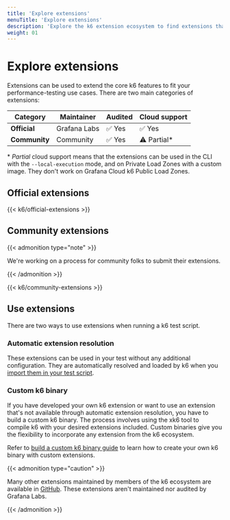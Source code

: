 ```yaml
---
title: 'Explore extensions'
menuTitle: 'Explore extensions'
description: 'Explore the k6 extension ecosystem to find extensions that fit your use cases.'
weight: 01
---
```


# Explore extensions

Extensions can be used to extend the core k6 features to fit your performance-testing use cases. There are two main categories of extensions:

| Category      | Maintainer   | Audited | Cloud support |
| ------------- | ------------ | ------- | ------------- |
| **Official**  | Grafana Labs | ✅ Yes  | ✅ Yes        |
| **Community** | Community    | ✅ Yes  | ⚠️ Partial\*  |

\* _Partial_ cloud support means that the extensions can be used in the CLI with the `--local-execution` mode, and on Private Load Zones with a custom image. They don't work on Grafana Cloud k6 Public Load Zones.

## Official extensions

{{< k6/official-extensions >}}

## Community extensions

{{< admonition type="note" >}}

We're working on a process for community folks to submit their extensions.

{{< /admonition >}}

{{< k6/community-extensions >}}

## Use extensions

There are two ways to use extensions when running a k6 test script.

### Automatic extension resolution

These extensions can be used in your test without any additional configuration. They are automatically resolved and loaded by k6 when you [import them in your test script](https://grafana.com/docs/k6/<K6_VERSION>/extensions/run/#using-automatic-extension-loading).

### Custom k6 binary

If you have developed your own k6 extension or want to use an extension that's not available through automatic extension resolution, you have to build a custom k6 binary. The process involves using the xk6 tool to compile k6 with your desired extensions included. Custom binaries give you the flexibility to incorporate any extension from the k6 ecosystem.

Refer to [build a custom k6 binary guide](https://grafana.com/docs/k6/<K6_VERSION>/extensions/run/#use-extensions-with-a-custom-k6-binary) to learn how to create your own k6 binary with custom extensions.

{{< admonition type="caution" >}}

Many other extensions maintained by members of the k6 ecosystem are available in [GitHub](https://github.com/topics/xk6). These extensions aren't maintained nor audited by Grafana Labs.

{{< /admonition >}}
